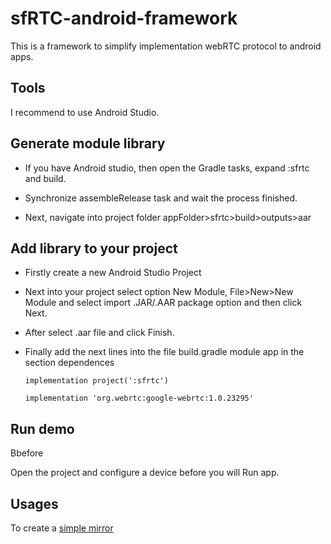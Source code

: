 # sfRTC-android-framework

This is a framework to simplify implementation webRTC protocol to android apps.

## Tools

I recommend to use Android Studio.

## Generate module library

- If you have Android studio, then open the Gradle tasks, expand :sfrtc and build.

- Synchronize assembleRelease task and wait the process finished.

- Next, navigate into project folder appFolder>sfrtc>build>outputs>aar

## Add library to your project

- Firstly create a new Android Studio Project 

- Next into your project select option New Module, File>New>New Module and select import .JAR/.AAR package option and then click Next.

- After select .aar file and click Finish.

- Finally add the next lines into the file build.gradle module app in the section dependences

    `implementation project(':sfrtc')`

    `implementation 'org.webrtc:google-webrtc:1.0.23295'`

## Run demo 

Bbefore

Open the project and configure a device before you will Run app.

## Usages

To create a [simple mirror](https://github.com/KarinaRomero/sfRTC-android-framework/blob/master/app/src/main/java/com/karinaromero/sfrtcandroidapp/MirrorDemoActivity.java) 

